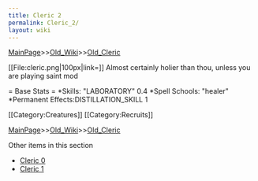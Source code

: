 ```yaml
---
title: Cleric 2
permalink: Cleric_2/
layout: wiki
---
```


[MainPage](/keeperrl_wiki/ "wikilink")>>[Old_Wiki](/keeperrl_wiki/Old_Wiki "wikilink")>>[Old_Cleric](/keeperrl_wiki/Old_Cleric "wikilink")

[[File:cleric.png|100px|link=]] Almost certainly holier than thou, unless you are playing saint mod

= Base Stats =
*Skills: &quot;LABORATORY&quot; 0.4
*Spell Schools: &quot;healer&quot;
*Permanent Effects:DISTILLATION_SKILL 1 

[[Category:Creatures]]
[[Category:Recruits]]

[MainPage](/keeperrl_wiki/ "wikilink")>>[Old_Wiki](/keeperrl_wiki/Old_Wiki "wikilink")>>[Old_Cleric](/keeperrl_wiki/Old_Cleric "wikilink")

Other items in this section
-    [Cleric 0](/keeperrl_wiki/Cleric_0 "wikilink")
-    [Cleric 1](/keeperrl_wiki/Cleric_1 "wikilink")

